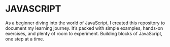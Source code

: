# JAVASCRIPT
As a beginner diving into the world of JavaScript, I created this repository to document my learning journey. It’s packed with simple examples, hands-on exercises, and plenty of room to experiment. Building blocks of JavaScript, one step at a time. 
